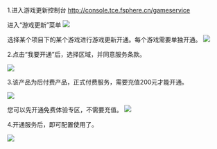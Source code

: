 1.进入游戏更新控制台 http://console.tce.fsphere.cn/gameservice

进入“游戏更新”菜单
![](http://imgcache.tcecqpoc.fsphere.cn/image/mc.qcloudimg.com/static/img/cf8de59d629cb6638323fcf156df894c/kaitongfuwu.png)

选择某个项目下的某个游戏进行游戏更新开通。每个游戏需要单独开通。
![](http://imgcache.tcecqpoc.fsphere.cn/image/mc.qcloudimg.com/static/img/c0d68c01a3ce342d85765fd7c0e4aed1/open-xiala.png)


2.点击“我要开通”后，选择区域，并同意服务条款。

![](http://imgcache.tcecqpoc.fsphere.cn/image/mc.qcloudimg.com/static/img/9d27d88fa3dcaf179efb60c32af08f92/kaitongfuwu2.png)


3.该产品为后付费产品，正式付费服务，需要充值200元才能开通。

![](http://imgcache.tcecqpoc.fsphere.cn/image/mc.qcloudimg.com/static/img/c6912b2f25d09e70457ea3e276920c21/kaitongfuwu3.png)

您可以先开通免费体验专区，不需要充值。
![](http://imgcache.tcecqpoc.fsphere.cn/image/mc.qcloudimg.com/static/img/74a0fb62b171d5d05134a604f72a6dd1/open-mianfei.png)


4.开通服务后，即可配置使用了。

![](http://imgcache.tcecqpoc.fsphere.cn/image/mc.qcloudimg.com/static/img/c9c3e7f6d5bbdfed28f29623e7a01436/mianfeitiyan.png)



